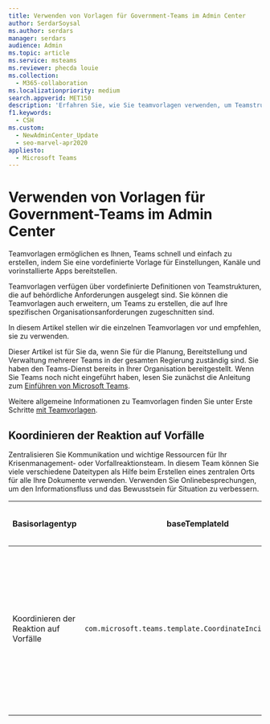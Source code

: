 ```yaml
---
title: Verwenden von Vorlagen für Government-Teams im Admin Center
author: SerdarSoysal
ms.author: serdars
manager: serdars
audience: Admin
ms.topic: article
ms.service: msteams
ms.reviewer: phecda louie
ms.collection:
  - M365-collaboration
ms.localizationpriority: medium
search.appverid: MET150
description: 'Erfahren Sie, wie Sie teamvorlagen verwenden, um Teamstrukturen für Behördenanforderungen zu erstellen, indem Sie vordefinierte Einstellungen, Kanäle und vorinstallierte Apps über das Admin Center bereitstellen.'
f1.keywords:
  - CSH
ms.custom:
  - NewAdminCenter_Update
  - seo-marvel-apr2020
appliesto:
  - Microsoft Teams
---
```


# <a name="use-government-team-templates-in-the-admin-center"></a>Verwenden von Vorlagen für Government-Teams im Admin Center

Teamvorlagen ermöglichen es Ihnen, Teams schnell und einfach zu erstellen, indem Sie eine vordefinierte Vorlage für Einstellungen, Kanäle und vorinstallierte Apps bereitstellen.

Teamvorlagen verfügen über vordefinierte Definitionen von Teamstrukturen, die auf behördliche Anforderungen ausgelegt sind. Sie können die Teamvorlagen auch erweitern, um Teams zu erstellen, die auf Ihre spezifischen Organisationsanforderungen zugeschnitten sind.

In diesem Artikel stellen wir die einzelnen Teamvorlagen vor und empfehlen, sie zu verwenden.

Dieser Artikel ist für Sie da, wenn Sie für die Planung, Bereitstellung und Verwaltung mehrerer Teams in der gesamten Regierung zuständig sind. Sie haben den Teams-Dienst bereits in Ihrer Organisation bereitgestellt. Wenn Sie Teams noch nicht eingeführt haben, lesen Sie zunächst die Anleitung zum [Einführen von Microsoft Teams](./deploy-overview.md).

Weitere allgemeine Informationen zu Teamvorlagen finden Sie unter Erste Schritte [mit Teamvorlagen](get-started-with-teams-templates-in-the-admin-console.md).

## <a name="coordinate-incident-response"></a>Koordinieren der Reaktion auf Vorfälle

Zentralisieren Sie Kommunikation und wichtige Ressourcen für Ihr Krisenmanagement- oder Vorfallreaktionsteam. In diesem Team können Sie viele verschiedene Dateitypen als Hilfe beim Erstellen eines zentralen Orts für alle Ihre Dokumente verwenden. Verwenden Sie Onlinebesprechungen, um den Informationsfluss und das Bewusstsein für Situation zu verbessern.

| Basisorlagentyp |baseTemplateId | Eigenschaften, die mit dieser Basisvorlage geliefert werden |
|-------------------|-------|---------------------------------------------------------------------------|
|Koordinieren der Reaktion auf Vorfälle|`com.microsoft.teams.template.CoordinateIncidentResponse`|Kanäle: <ul><li>Allgemein<li>Ankündigungen</li><li>Logistik</li><li>Planung</li><li>Wiederherstellung</li><li>Dringend</li></ul> Apps: <ul><li>Wiki</li><li>Excel</li><li>OneNote</li><li>SharePoint</li><li>Planner</li></ul>|
||||